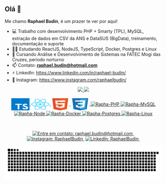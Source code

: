 ## Olá 👋

Me chamo **Raphael Budin**, é um prazer te ver por aqui!

- 💻 Trabalho com desenvolvimento PHP + Smarty (TPL), MySQL, extração de dados em CSV da ANS e DataSUS (BigData), treinamento, documentação e suporte
- 👨‍💻 Estudando ReactJS, NodeJS, TypeScript, Docker, Postgres e Linux
- 🏫 Cursando Análise e Desenvolvimento de Sistemas na FATEC Mogi das Cruzes, período norturno
- 📫 Contato: **raphael.budin@hotmail.com**
- ⚡ LinkedIn: https://www.linkedin.com/in/raphael-budin/
- 🤳 Instagram: https://www.instagram.com/raphaelbudin/

<div align="center">
  <a href="https://github.com/RaphaelBudin">
  <img height="180em" src="https://github-readme-stats.vercel.app/api?user=RaphaelBudin&show_icons=true&theme=dracula&include_all_commits=true&count_private=true"/>
  <img height="180em" src="https://github-readme-stats.vercel.app/api/top-langs/?user=RaphaelBudin&layout=compact&langs_count=7&theme=dracula"/>
</div>

<div align="center">
  <br/>
  <img align="center" alt="Rapha-Ts" height="40" width="60" src="https://raw.githubusercontent.com/devicons/devicon/master/icons/typescript/typescript-plain.svg">
  <img align="center" alt="Rapha-React" height="40" width="60" src="https://raw.githubusercontent.com/devicons/devicon/master/icons/react/react-original.svg">
  <img align="center" alt="Rapha-HTML" height="40" width="60" src="https://raw.githubusercontent.com/devicons/devicon/master/icons/html5/html5-original.svg">
  <img align="center" alt="Rapha-CSS" height="40" width="60" src="https://raw.githubusercontent.com/devicons/devicon/master/icons/css3/css3-original.svg">
  <img align="center" alt="Rapha-PHP" height="60" width="80" src="https://cdn.jsdelivr.net/gh/devicons/devicon/icons/php/php-plain.svg">
  <img align="center" alt="Rapha-MySQL" height="80" width="100" src="https://cdn.jsdelivr.net/gh/devicons/devicon/icons/mysql/mysql-original-wordmark.svg">
  <img align="center" alt="Rapha-Node" height="80" width="100" src="https://cdn.jsdelivr.net/gh/devicons/devicon/icons/nodejs/nodejs-original-wordmark.svg" />
  <img align="center" alt="Rapha-Docker" height="60" width="80" src="https://cdn.jsdelivr.net/gh/devicons/devicon/icons/docker/docker-original-wordmark.svg" />
  <img align="center" alt="Rapha-Postgres" height="60" width="80" src="https://cdn.jsdelivr.net/gh/devicons/devicon/icons/postgresql/postgresql-original-wordmark.svg" />
  <img align="center" alt="Rapha-Linux" height="60" width="80" src="https://cdn.jsdelivr.net/gh/devicons/devicon/icons/linux/linux-original.svg" />
</div>

##
<br/>
<div align="center" display="flex">
<a href = "mailto:raphael.budin@hotmail.com"><img height="45" width="45" alt="Entre em contato: raphael.budin@hotmail.com" src="https://cdn-icons-png.flaticon.com/512/9051/9051851.png" target="_blank">&nbsp;</a>
<a href="https://instagram.com/raphaelbudin" target="_blank"><img height="45" width="45" alt="Instagram: RaphaelBudin" src="https://cdn-icons-png.flaticon.com/512/4138/4138124.png" target="_blank">&nbsp;</a>
<a href="https://www.linkedin.com/in/raphaelbudin" target="_blank"><img height="45" width="45" alt="LinkedIn: RaphaelBudin" src="https://cdn-icons-png.flaticon.com/512/3536/3536505.png" target="_blank">&nbsp;</a> 
  
  ![Snake animation](https://github.com/RaphaelBudin/RaphaelBudin/blob/output/github-contribution-grid-snake.svg)
  
</div>
